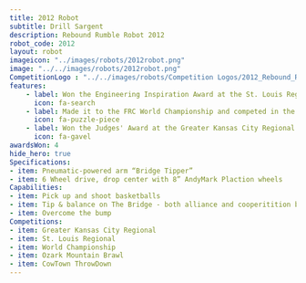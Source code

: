 ```yaml
---
title: 2012 Robot
subtitle: Drill Sargent
description: Rebound Rumble Robot 2012
robot_code: 2012
layout: robot
imageicon: "../images/robots/2012robot.png"
image: "../../images/robots/2012robot.png"
CompetitionLogo : "../../images/robots/Competition Logos/2012_Rebound_Rumble.png"
features:
    - label: Won the Engineering Inspiration Award at the St. Louis Regional
      icon: fa-search 
    - label: Made it to the FRC World Championship and competed in the Archimedes Division
      icon: fa-puzzle-piece
    - label: Won the Judges' Award at the Greater Kansas City Regional
      icon: fa-gavel 
awardsWon: 4
hide_hero: true
Specifications:
- item: Pneumatic-powered arm “Bridge Tipper”
- item: 6 Wheel drive, drop center with 8” AndyMark Plaction wheels
Capabilities:
- item: Pick up and shoot basketballs
- item: Tip & balance on The Bridge - both alliance and cooperitition bridges
- item: Overcome the bump
Competitions:
- item: Greater Kansas City Regional
- item: St. Louis Regional
- item: World Championship
- item: Ozark Mountain Brawl
- item: CowTown ThrowDown
---
```


